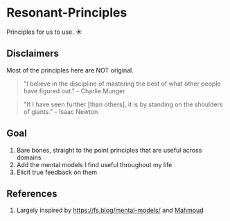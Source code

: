 # Resonant-Principles

Principles for us to use. ☀️

## Disclaimers

Most of the principles here are NOT original.

> "I believe in the discipline of mastering the best of what other
> people have figured out." - Charlie Munger

> "If I have seen further [than others], it is by standing on the
> shoulders of giants." - Isaac Newton

## Goal

1. Bare bones, straight to the point principles that are useful across domains
2. Add the mental models I find useful throughout my life
3. Elicit true feedback on them

## References

1. Largely inspired by <https://fs.blog/mental-models/> and [Mahmoud](https://twitter.com/tweetafterwork)
